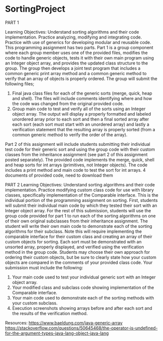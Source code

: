 # SortingProject

PART 1 

Learning Objectives: Understand sorting algorithms and their code implementation. Practice analyzing, modifying and integrating code. Practice with use of generics for developing modular and reusable code. 
This programming assignment has two parts. Part 1 is a group component where each group member uses one of the provided files, modifies the code to handle generic objects, tests it with their own main program using an Integer object array, and provides the updated class structure to the group. The group then develops a joint test program that includes a common generic print array method and a common generic method to verify that an array of objects is properly ordered. 
The group will submit the following files;
1) Final java class files for each of the generic sorts (merge, quick, heap and shell). The files will include comments identifying where and how the code was changed from the original provided code.
2) Group main code to test and verify all of the sorts using an Integer object array. The output will display a properly formatted and labeled unordered array prior to each sort and then a final sorted array after each sort (each sort must start with an unordered array) and lastly a verification statement that the resulting array is properly sorted (from a common generic method to verify the order of the array).
 
Part 2 of this assignment will include students submitting their individual test code for their generic sort and using the group code with their custom classes from the inheritance assignment (see part 2 of this assignment posted separately). 
The provided code implements the merge, quick, shell and heap sorts for int arrays (primitives, not Integer objects). The code includes a print method and main code to test the sort for int arrays.
4 documents of provided code, need to download them 

PART 2
Learning Objectives: Understand sorting algorithms and their code implementation. Practice modifying custom class code for use with library classes, specifically implementation of the Comparable interface. 
This is the individual portion of the programming assignment on sorting. First, students will submit their individual main code by which they tested their sort with an Integer object array. For the rest of this submission, students will use the group code provided for part 1 to run each of the sorting algorithms on one of their own original subclasses from their inheritance assignment. The student will write their own main code to demonstrate each of the sorting algorithms for their subclass. Note this will require implementing the comparable interface for their custom class and creating an array of their custom objects for sorting. Each sort must be demonstrated with an unsorted array, properly displayed, and verified using the verification method in the group code. Students may choose their own approach for ordering their custom objects, but be sure to clearly state how your custom objects are compared in the comments of your provided class code. 
Your submission must include the following:
1) Your main code used to test your individual generic sort with an Integer object array.
2) Your modified class and subclass code showing implementation of the Comparable interface.
3) Your main code used to demonstrate each of the sorting methods with your custom subclass.
4) Execution screenshots showing arrays before and after each sort and the results of the verification method. 


Resources:
https://www.baeldung.com/java-generic-array
https://stackoverflow.com/questions/50645468/the-operator-is-undefined-for-the-argument-types-java-lang-object-java-lang
